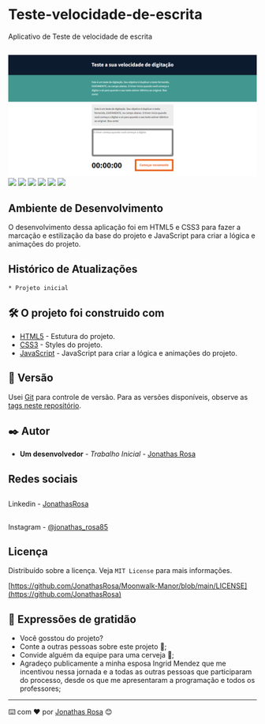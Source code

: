 # Teste-velocidade-de-escrita
Aplicativo de Teste de velocidade de escrita

##
![](/img/tela-1.png)
![](/img/tela-2.png)
![](/img/tela-3.png)
![](/img/tela-4.png)
![](/img/tela-5.png)
![](/img/tela-8.png)
![](/img/tela-7.png)

## Ambiente de Desenvolvimento

O desenvolvimento dessa aplicação foi em HTML5 e CSS3 para fazer a marcação e estilização da base do projeto e JavaScript para criar a lógica e animações do projeto.
## Histórico de Atualizações

    * Projeto inicial

## 🛠️ O projeto foi construido com

* [HTML5](https://developer.mozilla.org/en-US/docs/Web/HTML) - Estutura do projeto.
* [CSS3](https://developer.mozilla.org/en-US/docs/Web/CSS) - Styles do projeto.
* [JavaScript](https://developer.mozilla.org/en-US/docs/Web/JavaScript) - JavaScript para criar a lógica e animações do projeto.

## 📌 Versão

Usei [Git](https://git-scm.com/) para controle de versão. Para as versões disponíveis, observe as [tags neste repositório](https://github.com/JonathasRosa/Moonwalk-Manor).

## ✒️ Autor

* **Um desenvolvedor** - *Trabalho Inicial* - [Jonathas Rosa](https://github.com/JonathasRosa)

## Redes sociais

##
Linkedin - [JonathasRosa](https://www.linkedin.com/in/jonathasrosa85/)
##
Instagram - [@jonathas_rosa85](https://www.instagram.com/jonathas_rosa85/)

## Licença

Distribuído sobre a licença. Veja `MIT License` para mais informações.

[https://github.com/JonathasRosa/Moonwalk-Manor/blob/main/LICENSE](https://github.com/JonathasRosa)

## 🎁 Expressões de gratidão

* Você gosstou do projeto? 
* Conte a outras pessoas sobre este projeto 📢;
* Convide alguém da equipe para uma cerveja 🍺;
* Agradeço publicamente a minha esposa Ingrid Mendez que me incentivou nessa jornada e a todas as outras pessoas que participaram do processo, desde os que me apresentaram a programação e todos os professores;
---
⌨️ com ❤️ por [Jonathas Rosa](https://github.com/JonathasRosa) 😊
